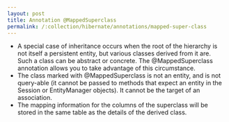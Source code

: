 ```yaml
---
layout: post
title: Annotation @MappedSuperclass
permalink: /:collection/hibernate/annotations/mapped-super-class
---
```


-	A special case of inheritance occurs when the root of the hierarchy is not itself a persistent entity, but various classes derived from it are. Such a class can be abstract or concrete. The @MappedSuperclass annotation allows you to take advantage of this circumstance.
-	The class marked with @MappedSuperclass is not an entity, and is not query-able (it cannot be passed to methods that expect an entity in the Session or EntityManager objects). It cannot be the target of an association.
-	The mapping information for the columns of the superclass will be stored in the same table as the details of the derived class.

